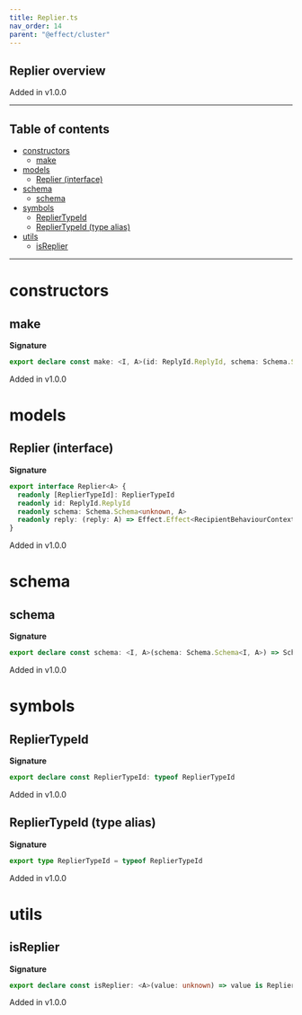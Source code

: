 ```yaml
---
title: Replier.ts
nav_order: 14
parent: "@effect/cluster"
---
```


## Replier overview

Added in v1.0.0

---

<h2 class="text-delta">Table of contents</h2>

- [constructors](#constructors)
  - [make](#make)
- [models](#models)
  - [Replier (interface)](#replier-interface)
- [schema](#schema)
  - [schema](#schema-1)
- [symbols](#symbols)
  - [ReplierTypeId](#repliertypeid)
  - [ReplierTypeId (type alias)](#repliertypeid-type-alias)
- [utils](#utils)
  - [isReplier](#isreplier)

---

# constructors

## make

**Signature**

```ts
export declare const make: <I, A>(id: ReplyId.ReplyId, schema: Schema.Schema<I, A>) => Replier<A>
```

Added in v1.0.0

# models

## Replier (interface)

**Signature**

```ts
export interface Replier<A> {
  readonly [ReplierTypeId]: ReplierTypeId
  readonly id: ReplyId.ReplyId
  readonly schema: Schema.Schema<unknown, A>
  readonly reply: (reply: A) => Effect.Effect<RecipientBehaviourContext, never, void>
}
```

Added in v1.0.0

# schema

## schema

**Signature**

```ts
export declare const schema: <I, A>(schema: Schema.Schema<I, A>) => Schema.Schema<I, Replier<A>>
```

Added in v1.0.0

# symbols

## ReplierTypeId

**Signature**

```ts
export declare const ReplierTypeId: typeof ReplierTypeId
```

Added in v1.0.0

## ReplierTypeId (type alias)

**Signature**

```ts
export type ReplierTypeId = typeof ReplierTypeId
```

Added in v1.0.0

# utils

## isReplier

**Signature**

```ts
export declare const isReplier: <A>(value: unknown) => value is Replier<A>
```

Added in v1.0.0
